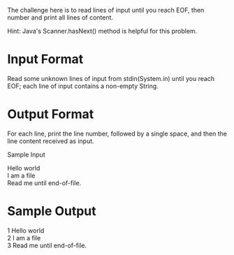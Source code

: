 The challenge here is to read  lines of input until you reach EOF, then number and print all  lines of content.

Hint: Java's Scanner.hasNext() method is helpful for this problem.

#  Input Format

Read some unknown  lines of input from stdin(System.in) until you reach EOF; each line of input contains a non-empty String.

#  Output Format

For each line, print the line number, followed by a single space, and then the line content received as input.

Sample Input

Hello world  
I am a file    
Read me until end-of-file.    
#  Sample Output

1 Hello world  
2 I am a file  
3 Read me until end-of-file.   
